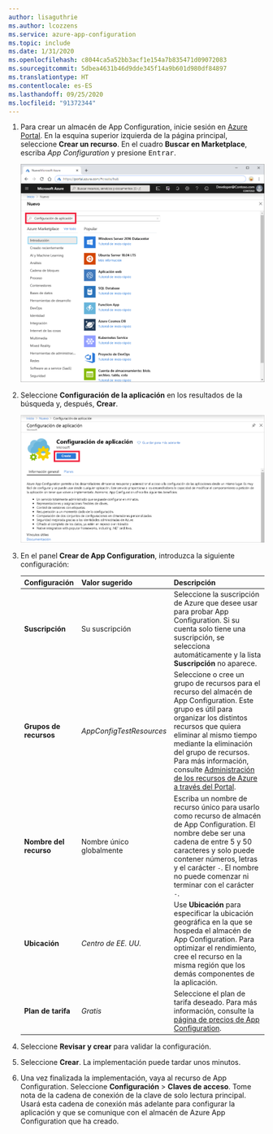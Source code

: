 ```yaml
---
author: lisaguthrie
ms.author: lcozzens
ms.service: azure-app-configuration
ms.topic: include
ms.date: 1/31/2020
ms.openlocfilehash: c8044ca5a52bb3acf1e154a7b835471d09072083
ms.sourcegitcommit: 5dbea4631b46d9dde345f14a9b601d980df84897
ms.translationtype: HT
ms.contentlocale: es-ES
ms.lasthandoff: 09/25/2020
ms.locfileid: "91372344"
---
```

1. Para crear un almacén de App Configuration, inicie sesión en [Azure Portal](https://portal.azure.com). En la esquina superior izquierda de la página principal, seleccione **Crear un recurso**. En el cuadro **Buscar en Marketplace**, escriba *App Configuration* y presione <kbd>Entrar</kbd>.

    ![Buscar App Configuration](media/azure-app-configuration-create/azure-portal-search.png)

1. Seleccione **Configuración de la aplicación** en los resultados de la búsqueda y, después, **Crear**.

    ![Seleccionar Crear](media/azure-app-configuration-create/azure-portal-app-configuration-create.png)

1. En el panel **Crear de App Configuration**, introduzca la siguiente configuración:

    | Configuración | Valor sugerido | Descripción |
    |---|---|---|
    | **Suscripción** | Su suscripción | Seleccione la suscripción de Azure que desee usar para probar App Configuration. Si su cuenta solo tiene una suscripción, se selecciona automáticamente y la lista **Suscripción** no aparece. |
    | **Grupos de recursos** | *AppConfigTestResources* | Seleccione o cree un grupo de recursos para el recurso del almacén de App Configuration. Este grupo es útil para organizar los distintos recursos que quiera eliminar al mismo tiempo mediante la eliminación del grupo de recursos. Para más información, consulte [Administración de los recursos de Azure a través del Portal](/azure/azure-resource-manager/resource-group-overview). |
    | **Nombre del recurso** | Nombre único globalmente | Escriba un nombre de recurso único para usarlo como recurso de almacén de App Configuration. El nombre debe ser una cadena de entre 5 y 50 caracteres y solo puede contener números, letras y el carácter `-`. El nombre no puede comenzar ni terminar con el carácter `-`. |
    | **Ubicación** | *Centro de EE. UU.* | Use **Ubicación** para especificar la ubicación geográfica en la que se hospeda el almacén de App Configuration. Para optimizar el rendimiento, cree el recurso en la misma región que los demás componentes de la aplicación. |
    | **Plan de tarifa** | *Gratis* | Seleccione el plan de tarifa deseado. Para más información, consulte la [página de precios de App Configuration](https://azure.microsoft.com/pricing/details/app-configuration). |

1. Seleccione **Revisar y crear** para validar la configuración.

1. Seleccione **Crear**. La implementación puede tardar unos minutos.

1. Una vez finalizada la implementación, vaya al recurso de App Configuration. Seleccione **Configuración** > **Claves de acceso**. Tome nota de la cadena de conexión de la clave de solo lectura principal. Usará esta cadena de conexión más adelante para configurar la aplicación y que se comunique con el almacén de Azure App Configuration que ha creado.
